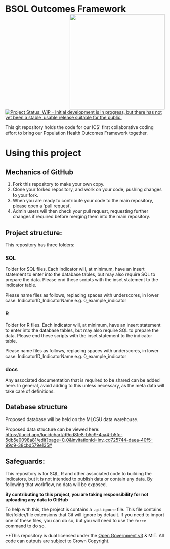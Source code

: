 # BSOL Outcomes Framework <img src="https://www.birminghamsolihull.icb.nhs.uk/application/files/1316/5651/5354/logo_full_colour_main_lockup.svg" align="right" width="300px"/>

<!-- badges: start -->
[![Project Status: WIP – Initial development is in progress, but there has not yet been a stable, usable release suitable for the public.](https://www.repostatus.org/badges/latest/concept.svg)](https://www.repostatus.org/#concept)
<!-- badges: end -->

This git repository holds the code for our ICS' first collaborative coding effort to bring our Population Health Outcomes Framework together.

# Using this project

## Mechanics of GitHub
1. Fork this repository to make your own copy.
2. Clone your forked repository, and work on your code, pushing changes to your fork.
3. When you are ready to contribute your code to the main repository, please open a 'pull request'.
4. Admin users will then check your pull request, requesting further changes if required before merging them into the main repository.

## Project structure:

This repository has three folders:

### SQL
Folder for SQL files.  Each indicator will, at minimum, have an insert statement to enter into the database tables, but may also require SQL to prepare the data. Please end these scripts with the inset statement to the indicator table.

Please name files as follows, replacing spaces with underscores, in lower case:  IndicatorID_IndicatorName
e.g. 0_example_indicator

### R
Folder for R files.  Each indicator will, at minimum, have an insert statement to enter into the database tables, but may also require SQL to prepare the data. Please end these scripts with the inset statement to the indicator table.

Please name files as follows, replacing spaces with underscores, in lower case:  IndicatorID_IndicatorName
e.g. 0_example_indicator

### docs
Any associated documentation that is required to be shared can be added here.  In general, avoid adding to this unless necessary, as the meta data will take care of definitions.

## Database structure

Proposed database will be held on the MLCSU data warehouse.

Proposed data structure can be viewed here:  https://lucid.app/lucidchart/d9cd8fe8-b5c9-4aa4-b5fc-5db5e0098a81/edit?page=0_0&invitationId=inv_cd725744-daea-40f5-99c9-38cbd579e135#

## Safeguards:

This repository is for SQL, R and other associated code to building the indicators, but it is not intended to publish data or contain any data.  By following that workflow, no data will be exposed.

**By contributing to this project, you are taking responsibility for not uploading any data to GitHub**

To help with this, the project is contains a `.gitignore` file.  This file contains file/folder/file extensions that Git will ignore by default.  If you need to import one of these files, you can do so, but you will need to use the `force` command to do so.






**This repository is dual licensed under the [Open Government v3]([https://www.nationalarchives.gov.uk/doc/open-government-licence/version/3/) & MIT. All code can outputs are subject to Crown Copyright.
